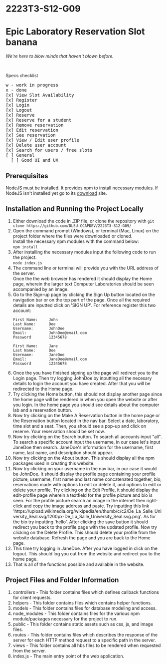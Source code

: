 # 2223T3-S12-G09
<h1>Epic Laboratory Reservation Slot banana</h1>
<p><i>We're here to blow minds that haven't blown before.</i></p>
<br>

Specs checklist
<pre>
w - work in progress
x - done
[x] View Slot Availability
[x] Register
[x] Login
[x] Logout
[x] Reserve
[x] Reserve for a student
[x] Remove reservation
[x] Edit reservation
[x] See reservation
[x] View / Edit user profile
[x] Delete user account
[x] Search for users / free slots
[ ] General
  [ ] Good UI and UX
</pre>

<h2>Prerequisites</h2>
<p>
NodeJS must be installed. It provides npm to install necessary modules. If NodeJS isn't installed yet go to its <a href='https://nodejs.org/en/download'>download</a> site.
</p>

<h2>Installation and Running the Project Locally</h2>
<ol>
  <li>
    Either download the code in .ZIP file, or clone the repository with <code>git clone https://github.com/DLSU-CCAPDEV/2223T3-S12-G09/</code>
  </li>
  <li>
    Open the command prompt (Windows), or terminal (Mac, Linux) on the project folder where the files were downloaded or cloned.<br>
    Install the necessary npm modules with the command below:<br>
    <code>npm install</code>
  </li>
  <li>
    After installing the necessary modules input the following code to run the project.<br>
    <code>node index.js</code>
  </li>
  <li>
    The command line or terminal will provide you with the URL address of the server.<br>
    Once the the web browser has rendered it should display the Home page, wherein the larger text Computer Laboratories should be seen accompanied by an image.<br>
  </li>
  <li>
    Go to the Sign-up page by clicking the Sign Up button located on the navigation bar or on the top part of the page. Once all the required details are inputted click on 'SIGN UP'. For reference register this two account:<br>

    First Name:     John
    Last Name:      Doe
    Username:       JohnDoe
    Email:          JohnDoe@email.com
    Password        12345678

    First Name:     Jane
    Last Name:      Doe
    Username:       JaneDoe
    Email:          JaneDoe@email.com
    Password        12345678
  </li>
  <li>
    Once the you have finished signing up the page will redirect you to the Login page. Then try logging JohnDoe by inputting all the necesary details to login the account you have created. After that you will be redirected to the Home page.<br>
  </li>
  <li>
    Try clicking the Home button, this should not display another page since the home page will be rendered in when you open the website or after you login. In the home page you should see details about the computer lab and a reservation button.<br>
  </li> 
  <li>
    Now try clicking on the Make A Reservation button in the home page or the Reservation button located in the nav bar. Select a date, laboratory, time slot and a seat. Then, you should see a pop-up and click on reserve. Your reservation should be set now.<br>
  </li> 
  <li>
    Now try clicking on the Search button. To search all accounts input "all". To search a specific account input the username, in our case let's input JaneDoe then search. JaneDoe's information for the username, first name, last name, and description should appear.<br>
  </li> 
  <li>
    Now try clicking on the About button. This should display all the npm packages used in creating this website.<br>
  </li> 
  <li>
    Now try clicking on your username in the nav bar, in our case it would be JohnDoe. It should display the profile page containing your profile picture, username, first name and last name concatenated together, bio, reservations made with options to edit or delete it, and options to edit or delete your profile. Try clicking on the Edit Profile, it should display the edit-profile page wherein a textfield for the profile picture and bio is seen. For the profile picture search an image in the internet then right-click and copy the image address and paste. Try inputting this link 'https://upload.wikimedia.org/wikipedia/en/thumb/c/c2/De_La_Salle_University_Seal.svg/1200px-De_La_Salle_University_Seal.svg.png'. As for the bio try inputting 'hello'. After clicking the save button it should redirect you back to the profile page with the updated profile.
    Now try clicking on the Delete Profile. This should delete your profile from the website database. Refresh the page and you are back to the Home page.<br>
  </li>
  <li>
    This time try logging in JaneDoe. After you have logged in click on the logout. This should log you out from the website and redirect you to the home page.<br>
  </li> 
  <li>
    That is all of the functions possible and available in the website.<br>
  </li>
</ol>

<h2>Project Files and Folder Information</h2>
<ol>
  <li>
    controllers - This folder contains files which defines callback functions for client requests.<br>
  </li>
  <li>
    helpers - This folder contains files which contains helper functions.<br>
  </li>
  <li>
    models - This folder contains files for database modeling and access.<br>
  </li>
  <li>
    node_modules - This folder contains files for the various npm module/packages necessary for the project to run.<br>
  </li>
  <li>
    public - This folder contains static assets such as css, js, and image files.<br>
  </li>
  <li>
    routes - This folder contains files which describes the response of the server for each HTTP method request to a specific path in the server.<br>
  </li>
  <li>
    views - This folder contains all hbs files to be rendered when requested from the server.<br>
  </li>
  <li>
    index.js - The main entry point of the web application.<br>
  </li>
</ol>


